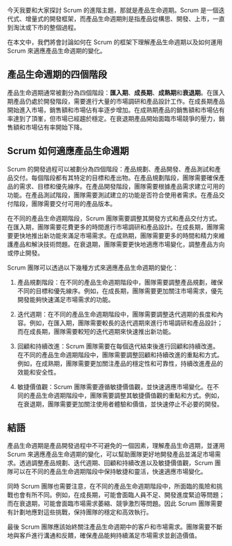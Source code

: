 今天我要和大家探討 Scrum 的進階主題，那就是產品生命週期。Scrum 是一個迭代式、增量式的開發框架，而產品生命週期則是指產品從構思、開發、上市，一直到淘汰或下市的整個過程。

在本文中，我們將會討論如何在 Scrum 的框架下理解產品生命週期以及如何運用 Scrum 來適應產品生命週期的變化。

## 產品生命週期的四個階段

產品生命週期通常被劃分為四個階段：**匯入期**、**成長期**、**成熟期**和**衰退期**。在匯入期產品仍處於開發階段，需要進行大量的市場調研和產品設計工作。在成長期產品開始進入市場，銷售額和市場佔有率逐步增加。在成熟期產品的銷售額和市場佔有率達到了頂峯，但市場已經趨於穩定。在衰退期產品開始面臨市場競爭的壓力，銷售額和市場佔有率開始下降。

## Scrum 如何適應產品生命週期

Scrum 的開發過程可以被劃分為四個階段：產品規劃、產品開發、產品測試和產品交付。每個階段都有其特定的目標和產出物。在產品規劃階段，團隊需要確保產品的需求、目標和優先線序。在產品開發階段，團隊需要根據產品需求建立可用的功能。在產品測試階段，團隊需要測試建立的功能是否符合使用者需求。在產品交付階段，團隊需要交付可用的產品版本。

在不同的產品生命週期階段，Scrum 團隊需要調整其開發方式和產品交付方式。在匯入期，團隊需要花費更多的時間進行市場調研和產品設計。在成長期，團隊需要更快地推出新功能來滿足市場需求。在成熟期，團隊需要更多的時間和精力來維護產品和解決技術問題。在衰退期，團隊需要更快地適應市場變化，調整產品方向或停止開發。

Scrum 團隊可以透過以下幾種方式來適應產品生命週期的變化：

1.  產品規劃階段：在不同的產品生命週期階段中，團隊需要調整產品規劃，確保不同的目標和優先線序。例如，在成長期，團隊需要更加關注市場需求，優先開發能夠快速滿足市場需求的功能。

2.  迭代週期：在不同的產品生命週期階段中，團隊需要調整迭代週期的長度和內容。例如，在匯入期，團隊需要較長的迭代週期來進行市場調研和產品設計；而在成長期，團隊需要較短的迭代週期來快速推出新功能。

3.  回顧和持續改進：Scrum 團隊需要在每個迭代結束後進行回顧和持續改進。在不同的產品生命週期階段中，團隊需要調整回顧和持續改進的重點和方式。例如，在成熟期，團隊需要更加關注產品的穩定性和可靠性，持續改進產品的效能和安全性。

4.  敏捷價值觀：Scrum 團隊需要遵循敏捷價值觀，並快速適應市場變化。在不同的產品生命週期階段中，團隊需要調整其敏捷價值觀的重點和方式。例如，在衰退期，團隊需要更加關注使用者體驗和價值，並快速停止不必要的開發。

## 結語

產品生命週期是產品開發過程中不可避免的一個因素，理解產品生命週期，並運用 Scrum 來適應產品生命週期的變化，可以幫助團隊更好地開發產品並滿足市場需求。透過調整產品規劃、迭代週期、回顧和持續改進以及敏捷價值觀，Scrum 團隊可以在不同的產品生命週期階段中保持敏捷和靈活，快速適應市場變化。

同時 Scrum 團隊也需要注意，在不同的產品生命週期階段中，所面臨的風險和挑戰也會有所不同。例如，在成長期，可能會面臨人員不足、開發進度緊迫等問題；而在衰退期，可能會面臨市場需求萎縮、競爭激烈等問題。因此 Scrum 團隊需要有計劃地應對這些挑戰，保持團隊的穩定和高效執行。

最後 Scrum 團隊應該始終關注產品生命週期中的客戶和市場需求。團隊需要不斷地與客戶進行溝通和反饋，確保產品能夠持續滿足市場需求並創造價值。